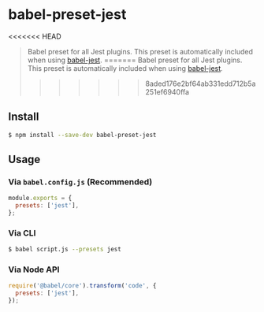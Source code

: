 # babel-preset-jest

<<<<<<< HEAD
> Babel preset for all Jest plugins. This preset is automatically included when using [babel-jest](https://github.com/facebook/jest/tree/main/packages/babel-jest).
=======
> Babel preset for all Jest plugins. This preset is automatically included when using [babel-jest](https://github.com/facebook/jest/tree/master/packages/babel-jest).
>>>>>>> 8aded176e2bf64ab331edd712b5a251ef6940ffa

## Install

```sh
$ npm install --save-dev babel-preset-jest
```

## Usage

### Via `babel.config.js` (Recommended)

```js
module.exports = {
  presets: ['jest'],
};
```

### Via CLI

```sh
$ babel script.js --presets jest
```

### Via Node API

```javascript
require('@babel/core').transform('code', {
  presets: ['jest'],
});
```
